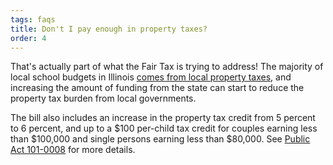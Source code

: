 ```yaml
---
tags: faqs
title: Don't I pay enough in property taxes?
order: 4
---
```


That's actually part of what the Fair Tax is trying to address! The majority of local school budgets in Illinois [comes from local property taxes](https://www.centerforilpolitics.org/articles/illinois-school-funding-a-prime-time-primer), and increasing the amount of funding from the state can start to reduce the property tax burden from local governments.

The bill also includes an increase in the property tax credit from 5 percent to 6 percent, and up to a $100 per-child tax credit for couples earning less than $100,000 and single persons earning less than \$80,000. See [Public Act 101-0008](https://www.ilga.gov/legislation/publicacts/fulltext.asp?Name=101-0008) for more details.
